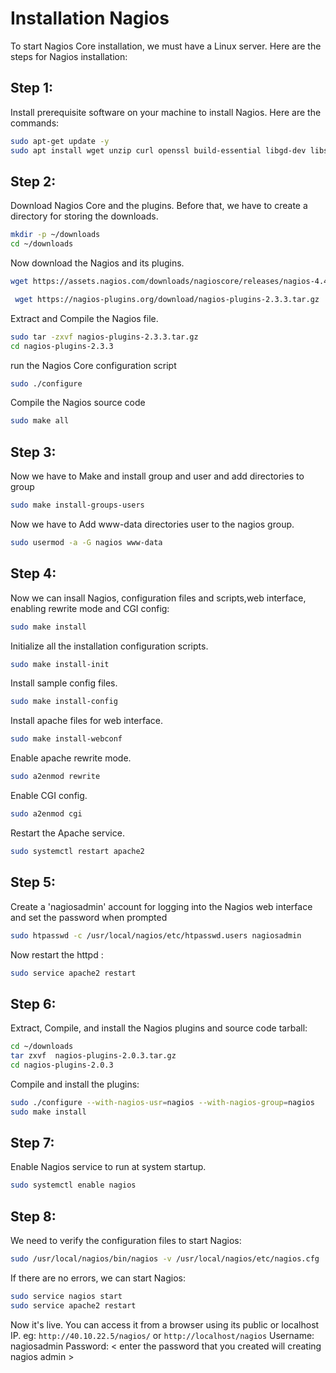 # Installation Nagios

To start Nagios Core installation, we must have a Linux server. Here are the steps for Nagios installation:

## Step 1:

Install prerequisite software on your machine to install Nagios.
Here are the commands:
```bash
sudo apt-get update -y
sudo apt install wget unzip curl openssl build-essential libgd-dev libssl-dev libapache2-mod-php php-gd php apache2 -y
```
## Step 2:
Download Nagios Core and the plugins. Before that, we have to create a directory for storing the downloads.
```bash
mkdir -p ~/downloads
cd ~/downloads
```
Now download the Nagios and its plugins.
```bash
wget https://assets.nagios.com/downloads/nagioscore/releases/nagios-4.4.6.tar.gz

 wget https://nagios-plugins.org/download/nagios-plugins-2.3.3.tar.gz
```

Extract and Compile the Nagios file.
```bash
sudo tar -zxvf nagios-plugins-2.3.3.tar.gz
cd nagios-plugins-2.3.3 
```
run the Nagios Core configuration script
```bash
sudo ./configure 
```
Compile the Nagios source code
```bash
sudo make all
```
## Step 3:
Now we have to Make and install group and user and add directories to group
```bash
sudo make install-groups-users
```
Now we have to Add www-data directories user to the nagios group.
```bash
sudo usermod -a -G nagios www-data
```
## Step 4:
Now we can insall Nagios, configuration files and scripts,web interface, enabling rewrite mode and CGI config:

```bash
sudo make install
```
Initialize all the installation configuration scripts.
```bash
sudo make install-init
```
Install sample config files.
```bash
sudo make install-config
```
Install apache files for web interface.
```bash
sudo make install-webconf
```
Enable apache rewrite mode.
```bash
sudo a2enmod rewrite
```
Enable CGI config.
```bash
sudo a2enmod cgi
```
Restart the Apache service.
```bash
sudo systemctl restart apache2
```
## Step 5:
Create a 'nagiosadmin' account for logging into the Nagios web interface and set the password when prompted
```bash
sudo htpasswd -c /usr/local/nagios/etc/htpasswd.users nagiosadmin
```
Now restart the httpd :
```bash
sudo service apache2 restart
```
## Step 6:
Extract, Compile, and install the Nagios plugins and source code tarball:
``` bash
cd ~/downloads
tar zxvf  nagios-plugins-2.0.3.tar.gz
cd nagios-plugins-2.0.3
```
Compile and install the plugins:
```bash
sudo ./configure --with-nagios-usr=nagios --with-nagios-group=nagios
sudo make install
```
## Step 7:
Enable Nagios service to run at system startup.
```bash
sudo systemctl enable nagios
```
## Step 8:
We need to verify the configuration files to start Nagios:
``` bash
sudo /usr/local/nagios/bin/nagios -v /usr/local/nagios/etc/nagios.cfg
```
If there are no errors, we can start Nagios:

```bash
sudo service nagios start
sudo service apache2 restart
```

Now it's live. You can access it from a browser using its public or localhost IP.
eg: `http://40.10.22.5/nagios/` or `http://localhost/nagios`
Username: nagiosadmin
Password: < enter the password that you created will creating nagios admin >